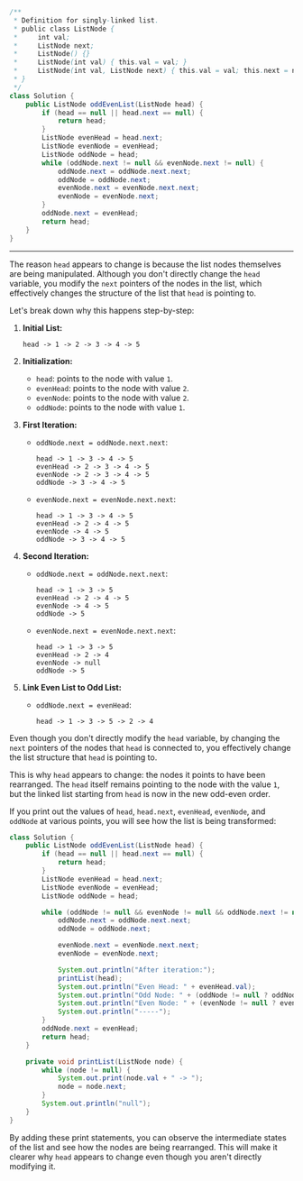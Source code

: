```java
/**
 * Definition for singly-linked list.
 * public class ListNode {
 *     int val;
 *     ListNode next;
 *     ListNode() {}
 *     ListNode(int val) { this.val = val; }
 *     ListNode(int val, ListNode next) { this.val = val; this.next = next; }
 * }
 */
class Solution {
    public ListNode oddEvenList(ListNode head) {
        if (head == null || head.next == null) {
            return head;
        }
        ListNode evenHead = head.next;
        ListNode evenNode = evenHead;
        ListNode oddNode = head;
        while (oddNode.next != null && evenNode.next != null) {
            oddNode.next = oddNode.next.next;
            oddNode = oddNode.next;
            evenNode.next = evenNode.next.next;
            evenNode = evenNode.next;
        }
        oddNode.next = evenHead;
        return head;
    }
}
```


***

The reason `head` appears to change is because the list nodes themselves are being manipulated. Although you don't directly change the `head` variable, you modify the `next` pointers of the nodes in the list, which effectively changes the structure of the list that `head` is pointing to.

Let's break down why this happens step-by-step:

1. **Initial List:**
   ```
   head -> 1 -> 2 -> 3 -> 4 -> 5
   ```

2. **Initialization:**
   - `head`: points to the node with value `1`.
   - `evenHead`: points to the node with value `2`.
   - `evenNode`: points to the node with value `2`.
   - `oddNode`: points to the node with value `1`.

3. **First Iteration:**
   - `oddNode.next = oddNode.next.next`:
     ```
     head -> 1 -> 3 -> 4 -> 5
     evenHead -> 2 -> 3 -> 4 -> 5
     evenNode -> 2 -> 3 -> 4 -> 5
     oddNode -> 3 -> 4 -> 5
     ```
   - `evenNode.next = evenNode.next.next`:
     ```
     head -> 1 -> 3 -> 4 -> 5
     evenHead -> 2 -> 4 -> 5
     evenNode -> 4 -> 5
     oddNode -> 3 -> 4 -> 5
     ```

4. **Second Iteration:**
   - `oddNode.next = oddNode.next.next`:
     ```
     head -> 1 -> 3 -> 5
     evenHead -> 2 -> 4 -> 5
     evenNode -> 4 -> 5
     oddNode -> 5
     ```
   - `evenNode.next = evenNode.next.next`:
     ```
     head -> 1 -> 3 -> 5
     evenHead -> 2 -> 4
     evenNode -> null
     oddNode -> 5
     ```

5. **Link Even List to Odd List:**
   - `oddNode.next = evenHead`:
     ```
     head -> 1 -> 3 -> 5 -> 2 -> 4
     ```

Even though you don't directly modify the `head` variable, by changing the `next` pointers of the nodes that `head` is connected to, you effectively change the list structure that `head` is pointing to. 

This is why `head` appears to change: the nodes it points to have been rearranged. The `head` itself remains pointing to the node with the value `1`, but the linked list starting from `head` is now in the new odd-even order.

If you print out the values of `head`, `head.next`, `evenHead`, `evenNode`, and `oddNode` at various points, you will see how the list is being transformed:

```java
class Solution {
    public ListNode oddEvenList(ListNode head) {
        if (head == null || head.next == null) {
            return head;
        }
        ListNode evenHead = head.next;
        ListNode evenNode = evenHead;
        ListNode oddNode = head;

        while (oddNode != null && evenNode != null && oddNode.next != null && evenNode.next != null) {
            oddNode.next = oddNode.next.next;
            oddNode = oddNode.next;

            evenNode.next = evenNode.next.next;
            evenNode = evenNode.next;

            System.out.println("After iteration:");
            printList(head);
            System.out.println("Even Head: " + evenHead.val);
            System.out.println("Odd Node: " + (oddNode != null ? oddNode.val : "null"));
            System.out.println("Even Node: " + (evenNode != null ? evenNode.val : "null"));
            System.out.println("-----");
        }
        oddNode.next = evenHead;
        return head;
    }

    private void printList(ListNode node) {
        while (node != null) {
            System.out.print(node.val + " -> ");
            node = node.next;
        }
        System.out.println("null");
    }
}
```

By adding these print statements, you can observe the intermediate states of the list and see how the nodes are being rearranged. This will make it clearer why `head` appears to change even though you aren't directly modifying it.
